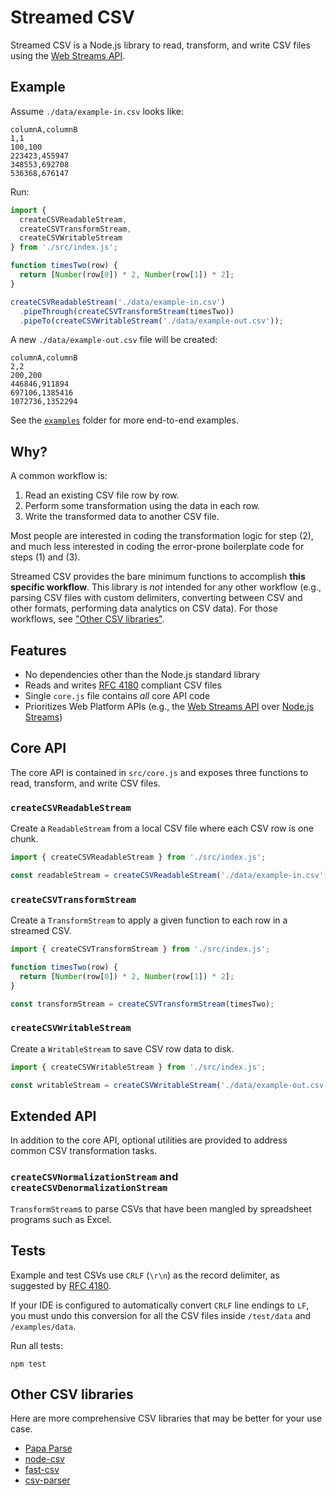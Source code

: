 # Streamed CSV

Streamed CSV is a Node.js library to read, transform, and write CSV files using the [Web Streams API](https://developer.mozilla.org/en-US/docs/Web/API/Streams_API).

## Example

Assume `./data/example-in.csv` looks like:

```plaintext
columnA,columnB
1,1
100,100
223423,455947
348553,692708
536368,676147
```

Run:

```javascript
import {
  createCSVReadableStream,
  createCSVTransformStream,
  createCSVWritableStream
} from './src/index.js';

function timesTwo(row) {
  return [Number(row[0]) * 2, Number(row[1]) * 2];
}

createCSVReadableStream('./data/example-in.csv')
  .pipeThrough(createCSVTransformStream(timesTwo))
  .pipeTo(createCSVWritableStream('./data/example-out.csv'));
```

A new `./data/example-out.csv` file will be created:

```plaintext
columnA,columnB
2,2
200,200
446846,911894
697106,1385416
1072736,1352294
```

See the [`examples`](./examples) folder for more end-to-end examples.

## Why?

A common workflow is:

1. Read an existing CSV file row by row.
2. Perform some transformation using the data in each row.
3. Write the transformed data to another CSV file.

Most people are interested in coding the transformation logic for step (2), and much less interested in coding the error-prone boilerplate code for steps (1) and (3).

Streamed CSV provides the bare minimum functions to accomplish **this specific workflow**. This library is *not* intended for any other workflow (e.g., parsing CSV files with custom delimiters, converting between CSV and other formats, performing data analytics on CSV data). For those workflows, see ["Other CSV libraries"](#other-csv-libraries).

## Features

- No dependencies other than the Node.js standard library
- Reads and writes [RFC 4180](https://www.ietf.org/rfc/rfc4180.txt) compliant CSV files
- Single `core.js` file contains *all* core API code
- Prioritizes Web Platform APIs (e.g., the [Web Streams API](https://developer.mozilla.org/en-US/docs/Web/API/Streams_API) over [Node.js Streams](https://nodejs.org/api/stream.html))

## Core API

The core API is contained in `src/core.js` and exposes three functions to read, transform, and write CSV files.

### `createCSVReadableStream`

Create a `ReadableStream` from a local CSV file where each CSV row is one chunk.

```javascript
import { createCSVReadableStream } from './src/index.js';

const readableStream = createCSVReadableStream('./data/example-in.csv');
```

### `createCSVTransformStream`

Create a `TransformStream` to apply a given function to each row in a streamed CSV.

```javascript
import { createCSVTransformStream } from './src/index.js';

function timesTwo(row) {
  return [Number(row[0]) * 2, Number(row[1]) * 2];
}

const transformStream = createCSVTransformStream(timesTwo);
```

### `createCSVWritableStream`

Create a `WritableStream` to save CSV row data to disk.

```javascript
import { createCSVWritableStream } from './src/index.js';

const writableStream = createCSVWritableStream('./data/example-out.csv');
```

## Extended API

In addition to the core API, optional utilities are provided to address common CSV transformation tasks.

### `createCSVNormalizationStream` and `createCSVDenormalizationStream`

`TransformStream`s to parse CSVs that have been mangled by spreadsheet programs such as Excel.

## Tests

Example and test CSVs use `CRLF` (`\r\n`) as the record delimiter, as suggested by [RFC 4180](https://www.ietf.org/rfc/rfc4180.txt).

If your IDE is configured to automatically convert `CRLF` line endings to `LF`, you must undo this conversion for all the CSV files inside `/test/data` and `/examples/data`.

Run all tests:

```plaintext
npm test
```

## Other CSV libraries

Here are more comprehensive CSV libraries that may be better for your use case.

- [Papa Parse](https://github.com/mholt/PapaParse)
- [node-csv](https://github.com/adaltas/node-csv)
- [fast-csv](https://github.com/C2FO/fast-csv)
- [csv-parser](https://github.com/mafintosh/csv-parser)
